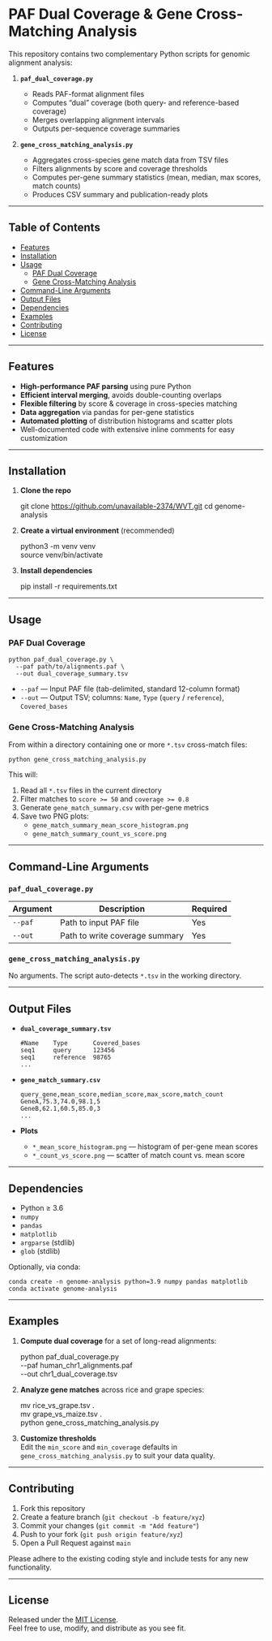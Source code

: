 # PAF Dual Coverage & Gene Cross-Matching Analysis

This repository contains two complementary Python scripts for genomic alignment analysis:

1. **`paf_dual_coverage.py`**  
   - Reads PAF-format alignment files  
   - Computes “dual” coverage (both query- and reference-based coverage)  
   - Merges overlapping alignment intervals  
   - Outputs per-sequence coverage summaries  

2. **`gene_cross_matching_analysis.py`**  
   - Aggregates cross-species gene match data from TSV files  
   - Filters alignments by score and coverage thresholds  
   - Computes per-gene summary statistics (mean, median, max scores, match counts)  
   - Produces CSV summary and publication-ready plots  

---

## Table of Contents

- [Features](#features)  
- [Installation](#installation)  
- [Usage](#usage)  
  - [PAF Dual Coverage](#paf-dual-coverage)  
  - [Gene Cross-Matching Analysis](#gene-cross-matching-analysis)  
- [Command-Line Arguments](#command-line-arguments)  
- [Output Files](#output-files)  
- [Dependencies](#dependencies)  
- [Examples](#examples)  
- [Contributing](#contributing)  
- [License](#license)  

---

## Features

- **High-performance PAF parsing** using pure Python  
- **Efficient interval merging**, avoids double-counting overlaps  
- **Flexible filtering** by score & coverage in cross-species matching  
- **Data aggregation** via pandas for per-gene statistics  
- **Automated plotting** of distribution histograms and scatter plots  
- Well-documented code with extensive inline comments for easy customization  

---

## Installation

1. **Clone the repo**  
    
      git clone https://github.com/unavailable-2374/WVT.git
      cd genome-analysis   

3. **Create a virtual environment** (recommended)  
    
      python3 -m venv venv  
      source venv/bin/activate  

4. **Install dependencies**  
    
      pip install -r requirements.txt  

---

## Usage

### PAF Dual Coverage

    python paf_dual_coverage.py \
      --paf path/to/alignments.paf \
      --out dual_coverage_summary.tsv

- `--paf` — Input PAF file (tab-delimited, standard 12-column format)  
- `--out` — Output TSV; columns: `Name`, `Type` (`query` / `reference`), `Covered_bases`

### Gene Cross-Matching Analysis

From within a directory containing one or more `*.tsv` cross-match files:

    python gene_cross_matching_analysis.py

This will:

1. Read all `*.tsv` files in the current directory  
2. Filter matches to `score >= 50` and `coverage >= 0.8`  
3. Generate `gene_match_summary.csv` with per-gene metrics  
4. Save two PNG plots:  
   - `gene_match_summary_mean_score_histogram.png`  
   - `gene_match_summary_count_vs_score.png`

---

## Command-Line Arguments

### `paf_dual_coverage.py`

| Argument | Description                    | Required |
| -------- | ------------------------------ | -------- |
| `--paf`  | Path to input PAF file         | Yes      |
| `--out`  | Path to write coverage summary | Yes      |

### `gene_cross_matching_analysis.py`

No arguments. The script auto-detects `*.tsv` in the working directory.

---

## Output Files

- **`dual_coverage_summary.tsv`**  
      
      #Name    Type       Covered_bases  
      seq1     query      123456  
      seq1     reference  98765  
      ...  

- **`gene_match_summary.csv`**  
      
      query_gene,mean_score,median_score,max_score,match_count  
      GeneA,75.3,74.0,98.1,5  
      GeneB,62.1,60.5,85.0,3  
      ...  

- **Plots**  
  - `*_mean_score_histogram.png` — histogram of per-gene mean scores  
  - `*_count_vs_score.png`    — scatter of match count vs. mean score  

---

## Dependencies

- Python ≥ 3.6  
- `numpy`  
- `pandas`  
- `matplotlib`  
- `argparse` (stdlib)  
- `glob` (stdlib)  

Optionally, via conda:

    conda create -n genome-analysis python=3.9 numpy pandas matplotlib  
    conda activate genome-analysis  

---

## Examples

1. **Compute dual coverage** for a set of long-read alignments:  
      
      python paf_dual_coverage.py \
        --paf human_chr1_alignments.paf \
        --out chr1_dual_coverage.tsv  

2. **Analyze gene matches** across rice and grape species:  
      
      mv rice_vs_grape.tsv .  
      mv grape_vs_maize.tsv .  
      python gene_cross_matching_analysis.py  

3. **Customize thresholds**  
   Edit the `min_score` and `min_coverage` defaults in  
   `gene_cross_matching_analysis.py` to suit your data quality.

---

## Contributing

1. Fork this repository  
2. Create a feature branch (`git checkout -b feature/xyz`)  
3. Commit your changes (`git commit -m "Add feature"`)  
4. Push to your fork (`git push origin feature/xyz`)  
5. Open a Pull Request against `main`  

Please adhere to the existing coding style and include tests for any new functionality.

---

## License

Released under the [MIT License](LICENSE).  
Feel free to use, modify, and distribute as you see fit.
